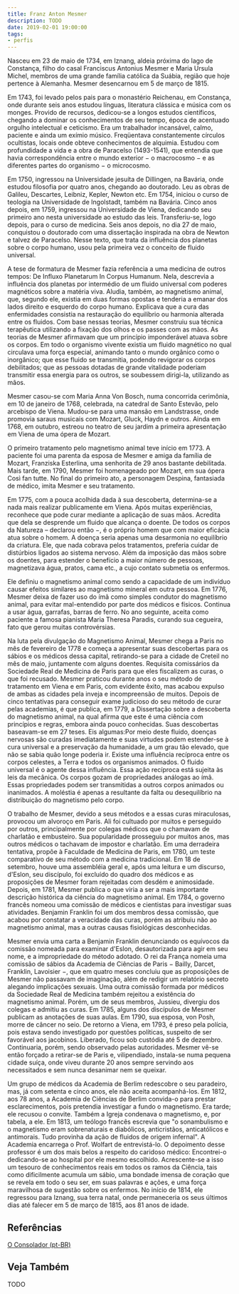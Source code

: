 ```yaml
---
title: Franz Anton Mesmer
description: TODO
date: 2019-02-01 19:00:00
tags: 
- perfis
---
```



Nasceu em 23 de maio de 1734, em Iznang, aldeia próxima do lago de Constança, filho do casal Franciscus Antonius Mesmer e Maria Ursula Michel, membros de uma grande família católica da Suábia, região que hoje pertence à Alemanha. Mesmer desencarnou em  5 de março de 1815. 

Em 1743, foi levado pelos pais para o monastério Reichenau, em Constança, onde durante seis anos estudou línguas, literatura clássica e música com os monges. Provido de recursos, dedicou-se a longos estudos científicos, chegando a dominar os conhecimentos de seu tempo, época de acentuado orgulho intelectual e ceticismo. Era um trabalhador incansável, calmo, paciente e ainda um exímio músico. Freqüentava constantemente círculos ocultistas, locais onde obteve conhecimentos de alquimia. Estudou com profundidade a vida e a obra de Paracelso (1493-1541), que entendia que havia correspondência entre o mundo exterior − o macrocosmo − e as diferentes partes do organismo − o microcosmo. 

Em 1750, ingressou na Universidade jesuíta de Dillingen, na Bavária, onde estudou filosofia por quatro anos, chegando ao doutorado. Leu as obras de Galileu, Descartes, Leibniz, Kepler, Newton etc. Em 1754, iniciou o curso de teologia na Universidade de Ingolstadt, também na Bavária. Cinco anos depois, em 1759, ingressou na Universidade de Viena, dedicando seu primeiro ano nesta universidade ao estudo das leis. Transferiu-se, logo depois, para o curso de medicina. Seis anos depois, no dia 27 de maio, conquistou o doutorado com uma dissertação inspirada na obra de Newton e talvez de Paracelso. Nesse texto, que trata da influência dos planetas sobre o corpo humano, usou pela primeira vez o conceito de fluido universal.

A tese de formatura de Mesmer fazia referência a uma medicina de outros tempos: De Influxo Planetarum In Corpus Humanum. Nela, descrevia a influência dos planetas por intermédio de um fluido universal com poderes magnéticos sobre a matéria viva. Aludia, também, ao magnetismo animal, que, segundo ele, existia em duas formas opostas e tenderia a emanar dos lados direito e esquerdo do corpo humano. Explicava que a cura das enfermidades consistia na restauração do equilíbrio ou harmonia alterada entre os fluidos. Com base nessas teorias, Mesmer construiu sua técnica terapêutica utilizando a fixação dos olhos e os passes com as mãos. As teorias de Mesmer afirmavam que um princípio imponderável atuava sobre os corpos. Em todo o organismo vivente existia um fluido magnético no qual circulava uma força especial, animando tanto o mundo orgânico como o inorgânico; que esse fluido se transmitia, podendo revigorar os corpos debilitados; que as pessoas dotadas de grande vitalidade poderiam transmitir essa energia para os outros, se soubessem dirigi-la, utilizando as mãos. 

Mesmer casou-se com Maria Anna Von Bosch, numa concorrida cerimônia, em 10 de janeiro de 1768, celebrada, na catedral de Santo Estevão, pelo arcebispo de Viena. Mudou-se para uma mansão em Landstrasse, onde promovia saraus musicais com Mozart, Gluck, Haydn e outros. Ainda em 1768, em outubro, estreou no teatro de seu jardim a primeira apresentação em Viena de uma ópera de Mozart.

O primeiro tratamento pelo magnetismo animal teve início em 1773. A paciente foi uma parenta da esposa de Mesmer e amiga da família de Mozart, Franziska Esterlina, uma senhorita de 29 anos bastante debilitada. Mais tarde, em 1790, Mesmer foi homenageado por Mozart, em sua ópera Così fan tutte. No final do primeiro ato, a personagem Despina, fantasiada de médico, imita Mesmer e seu tratamento.

Em 1775, com a pouca acolhida dada à sua descoberta, determina-se a nada mais realizar publicamente em Viena. Após muitas experiências, reconhece que pode curar mediante a aplicação de suas mãos. Acredita que dela se desprende um fluido que alcança o doente. De todos os corpos da Natureza – declarou então −, é o próprio homem que com maior eficácia atua sobre o homem. A doença seria apenas uma desarmonia no equilíbrio da criatura. Ele, que nada cobrava pelos tratamentos, preferia cuidar de distúrbios ligados ao sistema nervoso. Além da imposição das mãos sobre os doentes, para estender o benefício a maior número de pessoas, magnetizava água, pratos, cama etc.,  a cujo contato submetia os enfermos.

Ele definiu o magnetismo animal como sendo a capacidade de um indivíduo causar efeitos similares ao magnetismo mineral em outra pessoa. Em 1776, Mesmer deixa de fazer uso do ímã como simples condutor do magnetismo animal, para evitar mal-entendido por parte dos médicos e físicos. Continua a usar água, garrafas, barras de ferro. No ano seguinte, aceita como paciente a famosa pianista Maria Theresa Paradis, curando sua cegueira, fato que gerou muitas controvérsias.

Na luta pela divulgação do Magnetismo Animal, Mesmer chega a Paris no mês de fevereiro de 1778 e começa a apresentar suas descobertas para os sábios e os médicos dessa capital, retirando-se para a cidade de Creteil no mês de maio, juntamente com alguns doentes. Requisita comissários da Sociedade Real de Medicina de Paris para que eles fiscalizem as curas, o que foi recusado. Mesmer praticou durante anos o seu método de tratamento em Viena e em Paris, com evidente êxito, mas acabou expulso de ambas as cidades pela inveja e incompreensão de muitos. Depois de cinco tentativas para conseguir exame judicioso do seu método de curar pelas academias, é que publica, em 1779, a Dissertação sobre a descoberta do magnetismo animal, na qual afirma que este é uma ciência com princípios e regras, embora ainda pouco conhecidas. Suas descobertas baseavam-se em 27 teses. Eis algumas:Por meio deste fluido, doenças nervosas são curadas imediatamente e suas virtudes podem estender-se à cura universal e a preservação da humanidade, a um grau tão elevado, que não se sabia quão longe poderia ir. Existe uma influência recíproca entre os corpos celestes, a Terra e todos os organismos animados. O fluido universal é o agente dessa influência. Essa ação recíproca está sujeita às leis da mecânica. Os corpos gozam de propriedades análogas ao ímã. Essas propriedades podem ser transmitidas a outros corpos animados ou inanimados. A moléstia é apenas a resultante da falta ou desequilíbrio na distribuição do magnetismo pelo corpo. 

O trabalho de Mesmer, devido a seus métodos e a essas curas miraculosas, provocou um alvoroço em Paris. Ali foi cultuado por muitos e perseguido por outros, principalmente por colegas médicos que o chamavam de charlatão e embusteiro. Sua popularidade prosseguiu por muitos anos, mas outros médicos o tachavam de impostor e charlatão. Em uma derradeira tentativa, propõe à Faculdade de Medicina de Paris, em 1780, um teste comparativo de seu método com a medicina tradicional. Em 18 de setembro, houve uma assembléia geral e, após uma leitura e um discurso, d'Eslon, seu discípulo, foi excluído do quadro dos médicos e as proposições de Mesmer foram rejeitadas com desdém e animosidade. Depois, em 1781, Mesmer publica o que viria a ser a mais importante descrição histórica da ciência do magnetismo animal. Em 1784, o governo francês nomeou uma comissão de médicos e cientistas para investigar suas atividades. Benjamin Franklin foi um dos membros dessa comissão, que acabou por constatar a veracidade das curas, porém as atribuiu não ao magnetismo animal, mas a outras causas fisiológicas desconhecidas.

Mesmer envia uma carta a Benjamin Franklin denunciando os equívocos da comissão nomeada para examinar d'Eslon, desautorizada para agir em seu nome, e a impropriedade do método adotado. O rei da França nomeia uma comissão de sábios da Academia de Ciências de Paris − Bailly, Darcet, Franklin, Lavoisier −, que em quatro meses concluiu que as proposições de Mesmer não passavam de imaginação, além de redigir um relatório secreto alegando implicações sexuais. Uma outra comissão formada por médicos da Sociedade Real de Medicina também rejeitou a existência do magnetismo animal. Porém, um de seus membros, Jussieu, divergiu dos colegas e admitiu as curas. Em 1785, alguns dos discípulos de Mesmer publicam as anotações de suas aulas. Em 1790, sua esposa, von Posh, morre de câncer no seio. De retorno a Viena, em 1793, é preso pela polícia, pois estava sendo investigado por questões políticas, suspeito de ser favorável aos jacobinos. Liberado, ficou sob custódia até 5 de dezembro. Continuaria, porém, sendo observado pelas autoridades. Mesmer vê-se então forçado a retirar-se de Paris  e, vilipendiado, instala-se numa pequena cidade suíça, onde viveu durante 20 anos sempre servindo aos necessitados e sem nunca desanimar nem se queixar.

Um grupo de médicos da Academia de Berlim redescobre o seu paradeiro, mas, já com setenta e cinco anos, ele não aceita acompanhá-los. Em 1812, aos 78 anos, a Academia de Ciências de Berlim convida-o para prestar esclarecimentos, pois pretendia investigar a fundo o magnetismo. Era tarde; ele recusou o convite. Também a Igreja condenava o magnetismo, e, por tabela, a ele. Em 1813, um teólogo francês escrevia que "o sonambulismo e o magnetismo eram sobrenaturais e diabólicos, anticristãos, anticatólicos e antimorais. Tudo provinha da ação de fluidos de origem infernal". A Academia encarrega o Prof. Wolfart de entrevistá-lo. O depoimento desse professor é um dos mais belos a respeito do caridoso médico: Encontrei-o dedicando-se ao hospital por ele mesmo escolhido. Acrescente-se a isso um tesouro de conhecimentos reais em todos os ramos da Ciência, tais como dificilmente acumula um sábio, uma bondade imensa de coração que se revela em todo o seu ser, em suas palavras e ações, e uma força maravilhosa de sugestão sobre os enfermos. No início de 1814, ele regressou para Iznang, sua terra natal, onde permaneceria os seus últimos dias até falecer em 5 de março de 1815, aos 81 anos de idade.


## Referências
[O Consolador (pt-BR)](http://www.oconsolador.com.br/linkfixo/biografias/franzanton.html)

## Veja Também
TODO


